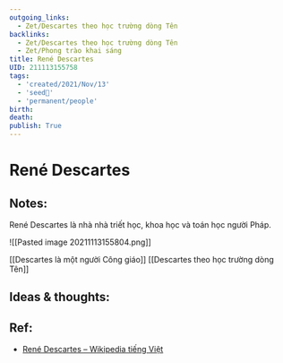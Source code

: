 ```yaml
---
outgoing_links:
  - Zet/Descartes theo học trường dòng Tên
backlinks:
  - Zet/Descartes theo học trường dòng Tên
  - Zet/Phong trào khai sáng
title: René Descartes
UID: 211113155758
tags:
  - 'created/2021/Nov/13'
  - 'seed🥜'
  - 'permanent/people'
birth: 
death: 
publish: True
---
```

# René Descartes

## Notes:
René Descartes là nhà nhà triết học, khoa học và toán học người Pháp.

![[Pasted image 20211113155804.png]]

[[Descartes là một người Công giáo]]
[[Descartes theo học trường dòng Tên]]

## Ideas & thoughts:

## Ref:
- [René Descartes – Wikipedia tiếng Việt](https://vi.wikipedia.org/wiki/Ren%C3%A9_Descartes)
